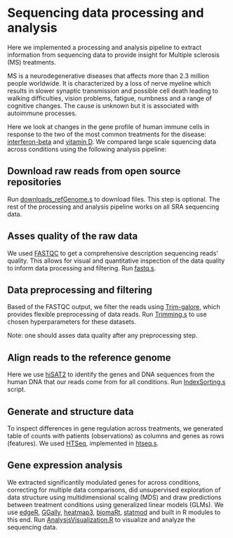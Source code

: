 # Sequencing data processing and analysis

Here we implemented a processing and analysis pipeline to extract information from sequencing data to provide insight for Multiple sclerosis (MS) treatments. 

MS is a neurodegenerative diseases that affects more than 2.3 million people worldwide. It is characterized by a loss of nerve myeline which results in slower synaptic transmission and possible cell death leading to walking difficulties, vision problems, fatigue, numbness and a range of cognitive changes. The cause is unknown but it is associated with autoimmune processes.

Here we look at changes in the gene profile of human immune cells in response to the two of the most common treatments for the disease: [interferon-beta](https://www.ncbi.nlm.nih.gov/bioproject/?term=PRJNA258216) and [vitamin D](https://www.ncbi.nlm.nih.gov/bioproject/?term=PRJNA285092). We compared large scale squencing data across conditions using the following analysis pipeline:

## Download raw reads from open source repositories
Run [downloads_refGenome.s](downloads_refGenome.s) to download files. This step is optional. The rest of the processing and analysis pipeline works on all SRA sequencing data.

## Asses quality of the raw data
We used [FASTQC](https://www.bioinformatics.babraham.ac.uk/projects/fastqc/) to get a comprehensive description sequencing reads' quality. This allows for visual and quantitative inspection of the data quality to inform data processing and filtering. Run [fastq.s](fastq.s).

## Data preprocessing and filtering
Based of the FASTQC output, we filter the reads using [Trim-galore](https://www.bioinformatics.babraham.ac.uk/projects/trim_galore/), which provides flexible preprocessing of data reads. Run [Trimming.s](Trimming.s) to use chosen hyperparameters for these datasets.

Note: one should asses data quality after any preprocessing step.

## Align reads to the reference genome
Here we use [hiSAT2](http://daehwankimlab.github.io/hisat2/) to identify the genes and DNA sequences from the human DNA that our reads come from for all conditions. Run [IndexSorting.s](IndexSorting.s) script.

## Generate and structure data
To inspect differences in gene regulation across treatments, we generated table of counts with patients (observations) as columns and genes as rows (features). We used [HTSeq](https://htseq.readthedocs.io/en/release_0.11.1/count.html), implemented in [htseq.s](htseq.s).

## Gene expression analysis
We extracted significantily modulated genes for across conditions, correcting for multiple data comparisons, did unsupervised exploration of data structure using multidimensional scaling (MDS) and draw predictions between treatment conditions using generalized linear models (GLMs). We use [edgeR](https://bioconductor.org/packages/release/bioc/html/edgeR.html), [GGally](https://cran.r-project.org/web/packages/GGally/index.html), [heatmap3](https://www.rdocumentation.org/packages/heatmap3/versions/1.1.7/topics/heatmap3), [biomaRt](https://bioconductor.org/packages/release/bioc/html/biomaRt.html), [statmod](https://cran.r-project.org/web/packages/statmod/index.html) and built in R modules to this end. Run [AnalysisVisualization.R](AnalysisVisualization.R) to visualize and analyze the sequencing data.


